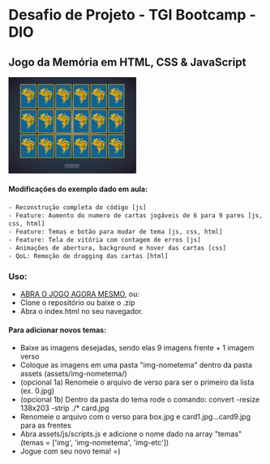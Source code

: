 # Desafio de Projeto - TGI Bootcamp - DIO

## Jogo da Memória em HTML, CSS & JavaScript
<img src='./memoria.png' width='50%' height='50%' />

#### Modificações do exemplo dado em aula:
    - Reconstrução completa do código [js]
    - Feature: Aumento do numero de cartas jogáveis de 6 para 9 pares [js, css, html]
    - Feature: Temas e botão para mudar de tema [js, css, html]
    - Feature: Tela de vitória com contagem de erros [js]
    - Animações de abertura, background e hover das cartas [css]
    - QoL: Remoção de dragging das cartas [html]

### Uso:
- [ABRA O JOGO AGORA MESMO](https://tarsogalvao.ddns.net/games/memoria/), ou:
- Clone o repositório ou baixe o .zip
- Abra o index.html no seu navegador.

#### Para adicionar novos temas:
- Baixe as imagens desejadas, sendo elas 9 imagens frente + 1 imagem verso
- Coloque as imagens em uma pasta "img-nometema" dentro da pasta assets (assets/img-nometema/)
- (opcional 1a) Renomeie o arquivo de verso para ser o primeiro da lista (ex. 0.jpg)
- (opcional 1b) Dentro da pasta do tema rode o comando: convert -resize 138x203 -strip ./* card.jpg
- Renomeie o arquivo com o verso para box.jpg e card1.jpg...card9.jpg para as frentes
- Abra assets/js/scripts.js e adicione o nome dado na array "temas" (temas = ['img', 'img-nometema', 'img-etc'])
- Jogue com seu novo tema! =)
